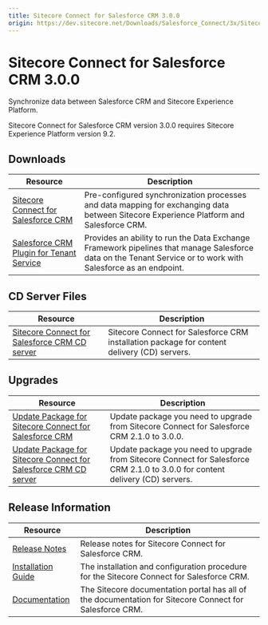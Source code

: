 ```yaml
---
title: Sitecore Connect for Salesforce CRM 3.0.0
origin: https://dev.sitecore.net/Downloads/Salesforce_Connect/3x/Sitecore_Connect_for_Salesforce_CRM_300.aspx
---
```


# Sitecore Connect for Salesforce CRM 3.0.0

Synchronize data between Salesforce CRM and Sitecore Experience Platform.

  <Alert variant='warning' mb={4}>
    <AlertIcon />
    Sitecore Connect for Salesforce CRM version 3.0.0 requires Sitecore Experience Platform version 9.2.
  </Alert>
  

## Downloads

 | Resource | Description |
 | --- | --- |
 | [Sitecore Connect for Salesforce CRM](https://sitecoredev.azureedge.net/~/media/6997E2C0697340399167A4D299F473A3.ashx?date=20190902T121407) | Pre-configured synchronization processes and data mapping for exchanging data between Sitecore Experience Platform and Salesforce CRM. |
 | [Salesforce CRM Plugin for Tenant Service](https://sitecoredev.azureedge.net/~/media/749516477F23439C9E27636287A1F59A.ashx?date=20191010T110946) | Provides an ability to run the Data Exchange Framework pipelines that manage Salesforce data on the Tenant Service or to work with Salesforce as an endpoint. |

## CD Server Files

 | Resource | Description |
 | --- | --- |
 | [Sitecore Connect for Salesforce CRM CD server](https://sitecoredev.azureedge.net/~/media/E774735D432D4142BBE0F7C3A11BA03A.ashx?date=20190902T121429) | Sitecore Connect for Salesforce CRM installation package for content delivery (CD) servers. |

## Upgrades

 | Resource | Description |
 | --- | --- |
 | [Update Package for Sitecore Connect for Salesforce CRM](https://sitecoredev.azureedge.net/~/media/89D61B4E9932484A87B6CAC9198CA2E6.ashx?date=20190923T112024) | Update package you need to upgrade from Sitecore Connect for Salesforce CRM 2.1.0 to 3.0.0. |
 | [Update Package for Sitecore Connect for Salesforce CRM CD server](https://sitecoredev.azureedge.net/~/media/9FD5A5E3191249B5A20868BE226A4446.ashx?date=20190923T112033) | Update package you need to upgrade from Sitecore Connect for Salesforce CRM 2.1.0 to 3.0.0 for content delivery (CD) servers. |

## Release Information

 | Resource | Description |
 | --- | --- |
 | [Release Notes](/downloads/Salesforce%20Connect/3x/Sitecore%20Connect%20for%20Salesforce%20CRM%20300/Release%20Notes) | Release notes for Sitecore Connect for Salesforce CRM. |
 | [Installation Guide](https://sitecoredev.azureedge.net/~/media/71D257CC97A840159D6D68B4F8D08478.ashx?date=20200825T101755) | The installation and configuration procedure for the Sitecore Connect for Salesforce CRM. |
 | [Documentation](https://doc.sitecore.com/developers/salesforce-connect/30/sitecore-connect-for-salesforce-crm/en/index-en.html) | The Sitecore documentation portal has all of the documentation for Sitecore Connect for Salesforce CRM. |